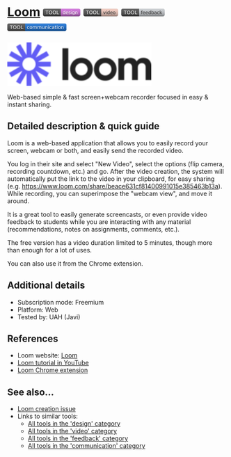 # [Loom](https://www.loom.com)  [<img src="images/design.png" align="bottom">](https://github.com/e-CLOSE/Toolbox/issues?q=label%3A01_TOOL+label%3Adesign) [<img src="images/video.png" align="bottom">](https://github.com/e-CLOSE/Toolbox/issues?q=label%3A01_TOOL+label%3Avideo) [<img src="images/feedback.png" align="bottom">](https://github.com/e-CLOSE/Toolbox/issues?q=label%3A01_TOOL+label%3Afeedback) [<img src="images/communication.png" align="bottom">](https://github.com/e-CLOSE/Toolbox/issues?q=label%3A01_TOOL+label%3Acommunication)

[<img src="images/Loom.png" align="bottom" height="100" alt="Loom Logo">](https://www.loom.com)

Web-based simple & fast screen+webcam recorder focused in easy & instant sharing.


## Detailed description & quick guide

Loom is a web-based application that allows you to easily record
your screen, webcam or both, and easily send the recorded video.

You log in their site and select "New Video", select the options (flip
camera, recording countdown, etc.) and go. After the video creation,
the system will automatically put the link to the video in your
clipboard, for easy sharing
(e.g. https://www.loom.com/share/beace631cf81400991015e385463b13a). While
recording, you can superimpose the "webcam view", and move it around.

It is a great tool to easily generate screencasts, or even provide
video feedback to students while you are interacting with any material
(recommendations, notes on assignments, comments, etc.).

The free version has a video duration limited to 5 minutes, though more than
enough for a lot of uses.

You can also use it from the Chrome extension.


## Additional details

- Subscription mode: Freemium
- Platform: Web
- Tested by: UAH (Javi)


## References

- Loom website: [Loom](https://www.loom.com)
- [Loom tutorial in YouTube](https://www.youtube.com/watch?v=11pfvBNsXkA)
- [Loom Chrome extension](https://chrome.google.com/webstore/detail/loom-%E2%80%93-free-screen-and-ca/liecbddmkiiihnedobmlmillhodjkdmb)

## See also...

- [Loom creation issue](https://github.com/e-CLOSE/Toolbox/issues/95)
- Links to similar tools:
  - [All tools in the 'design' category](https://github.com/e-CLOSE/Toolbox/issues?q=label%3A01_TOOL+label%3Adesign)
  - [All tools in the 'video' category](https://github.com/e-CLOSE/Toolbox/issues?q=label%3A01_TOOL+label%3Avideo)
  - [All tools in the 'feedback' category](https://github.com/e-CLOSE/Toolbox/issues?q=label%3A01_TOOL+label%3Afeedback)
  - [All tools in the 'communication' category](https://github.com/e-CLOSE/Toolbox/issues?q=label%3A01_TOOL+label%3Acommunication)
